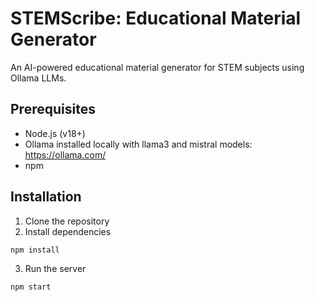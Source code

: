 # STEMScribe: Educational Material Generator

An AI-powered educational material generator for STEM subjects using Ollama LLMs.

## Prerequisites
- Node.js (v18+)
- Ollama installed locally with llama3 and mistral models: https://ollama.com/
- npm 

## Installation

1. Clone the repository
2. Install dependencies
```
npm install
```
3. Run the server
```
npm start
```
